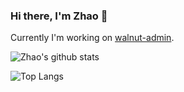 ### Hi there, I'm Zhao 👋

Currently I'm working on [walnut-admin](https://github.com/Zhaocl1997/walnut-admin-client).

![Zhao's github stats](https://github-readme-stats.vercel.app/api?username=Zhaocl1997&show_icons=true&theme=vue)

![Top Langs](https://github-readme-stats.vercel.app/api/top-langs/?username=Zhaocl1997)

<!--
**Zhaocl1997/Zhaocl1997** is a ✨ _special_ ✨ repository because its `README.md` (this file) appears on your GitHub profile.

Here are some ideas to get you started:

- 🔭 I’m currently working on ...
- 🌱 I’m currently learning ...
- 👯 I’m looking to collaborate on ...
- 🤔 I’m looking for help with ...
- 💬 Ask me about ...
- 📫 How to reach me: ...
- 😄 Pronouns: ...
- ⚡ Fun fact: ...
-->
